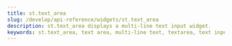 ```yaml
---
title: st.text_area
slug: /develop/api-reference/widgets/st.text_area
description: st.text_area displays a multi-line text input widget.
keywords: st.text_area, text area, multi-line text, textarea, text input, long text, text field, multiline input
---
```


<Autofunction function="streamlit.text_area" />
